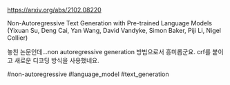 https://arxiv.org/abs/2102.08220

Non-Autoregressive Text Generation with Pre-trained Language Models (Yixuan Su, Deng Cai, Yan Wang, David Vandyke, Simon Baker, Piji Li, Nigel Collier)

놓친 논문인데...non autoregressive generation 방법으로서 흥미롭군요. crf를 붙이고 새로운 디코딩 방식을 사용했네요.

#non-autoregressive #language_model #text_generation 